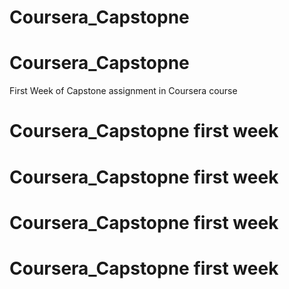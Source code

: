 # Coursera_Capstopne
# Coursera_Capstopne
First Week of Capstone assignment in Coursera course
# Coursera_Capstopne first week
# Coursera_Capstopne first week
# Coursera_Capstopne first week
# Coursera_Capstopne first week
